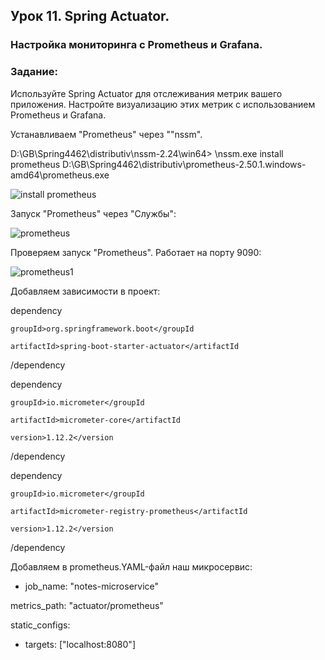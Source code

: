 ## Урок 11. Spring Actuator. ## 

### Настройка мониторинга с Prometheus и Grafana. ###

### Задание: ### 
Используйте Spring Actuator для отслеживания метрик вашего приложения. 
Настройте визуализацию этих метрик с использованием Prometheus и Grafana.

Устанавливаем "Prometheus" через ""nssm". 

D:\GB\Spring4462\distributiv\nssm-2.24\win64> \nssm.exe install prometheus D:\GB\Spring4462\distributiv\prometheus-2.50.1.windows-amd64\prometheus.exe 

![install prometheus](https://github.com/Olga-Vasilchenko/java_spring_hw6/assets/116726308/9be0f78a-e001-4a70-9a39-6cda4cb0f6db)

Запуск "Prometheus" через "Службы":

![prometheus](https://github.com/Olga-Vasilchenko/java_spring_hw6/assets/116726308/05de2392-8bce-4d7b-a76b-58eec4cbde2a)

Проверяем запуск "Prometheus". Работает на порту 9090:

![prometheus1](https://github.com/Olga-Vasilchenko/java_spring_hw6/assets/116726308/eb12c939-4249-4805-9fb3-9efec5d43b36)

Добавляем зависимости в проект:

dependency

    groupId>org.springframework.boot</groupId
    
    artifactId>spring-boot-starter-actuator</artifactId
    
/dependency

dependency

    groupId>io.micrometer</groupId
    
    artifactId>micrometer-core</artifactId
    
    version>1.12.2</version
    
/dependency

dependency

    groupId>io.micrometer</groupId
    
    artifactId>micrometer-registry-prometheus</artifactId
    
    version>1.12.2</version
    
/dependency

Добавляем в prometheus.YAML-файл наш микросервис:

- job_name: 
"notes-microservice"

 metrics_path: "actuator/prometheus"
 
 static_configs:
 
 - targets: ["localhost:8080"]

